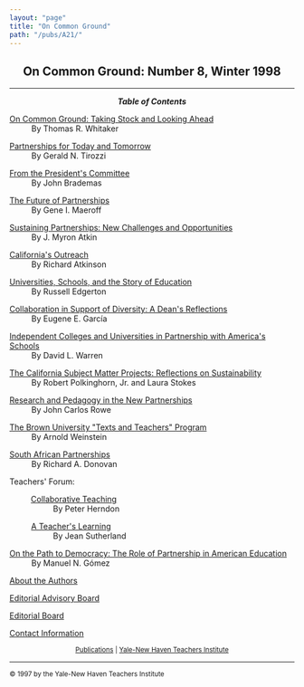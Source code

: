 ```yaml
---
layout: "page"
title: "On Common Ground"
path: "/pubs/A21/"
---
```

<main>
<h2 align="CENTER">On Common Ground: Number 8, Winter 1998</h2>
<hr/>
<p align="CENTER"><b><i>Table of Contents</i></b></p>
<p><a href="whitaker.html">On Common Ground: Taking Stock and Looking Ahead</a><br/>
<font color="#FFFFFF" style="visibility:hidden;">______</font>By Thomas R. Whitaker</p>
<p><a href="tirozzi.html">Partnerships for Today and Tomorrow</a><br/>
<font color="#FFFFFF" style="visibility:hidden;">______</font>By Gerald N. Tirozzi</p>
<p><a href="brademas.html">From the President's Committee</a><br/>
<font color="#FFFFFF" style="visibility:hidden;">______</font>By John Brademas</p>
<p><a href="maeroff.html">The Future of Partnerships</a><br/>
<font color="#FFFFFF" style="visibility:hidden;">______</font>By Gene I. Maeroff</p>
<p><a href="atkin.html">Sustaining Partnerships:  New Challenges and Opportunities</a><br/>
<font color="#FFFFFF" style="visibility:hidden;">______</font>By J. Myron Atkin</p>
<p><a href="atkinson.html">California's Outreach</a><br/>
<font color="#FFFFFF" style="visibility:hidden;">______</font>By Richard Atkinson</p>
<p><a href="edgerton.html">Universities, Schools, and the Story of Education</a><br/>
<font color="#FFFFFF" style="visibility:hidden;">______</font>By Russell Edgerton</p>
<p><a href="garcia.html">Collaboration in Support of Diversity: A Dean's Reflections</a><br/>
<font color="#FFFFFF" style="visibility:hidden;">______</font>By Eugene E. García</p>
<p><a href="warren.html">Independent Colleges and Universities in Partnership with America's Schools</a><br/>
<font color="#FFFFFF" style="visibility:hidden;">______</font>By David L. Warren</p>
<p><a href="polkinghorn.html">The California Subject Matter Projects:  Reflections on Sustainability</a><br/>
<font color="#FFFFFF" style="visibility:hidden;">______</font>By Robert Polkinghorn, Jr. and Laura Stokes</p>
<p><a href="rowe.html">Research and Pedagogy in the New Partnerships</a><br/>
<font color="#FFFFFF" style="visibility:hidden;">______</font>By John Carlos Rowe</p>
<p><a href="weinstein.html">The Brown University "Texts and Teachers" Program</a><br/>
<font color="#FFFFFF" style="visibility:hidden;">______</font>By Arnold Weinstein</p>
<p><a href="donovan.html">South African Partnerships</a><br/>
<font color="#FFFFFF" style="visibility:hidden;">______</font>By Richard A. Donovan</p>
<p>Teachers' Forum:</p>
<p><font color="#FFFFFF" style="visibility:hidden;">______</font><a href="herndon.html">Collaborative Teaching</a><br/>
<font color="#FFFFFF" style="visibility:hidden;">____________</font>By Peter Herndon</p>
<p><font color="#FFFFFF" style="visibility:hidden;">______</font><a href="sutherland.html">A Teacher's Learning</a><br/>
<font color="#FFFFFF" style="visibility:hidden;">____________</font>By Jean Sutherland</p>
<p><a href="gomez.html">On the Path to Democracy:  The Role of Partnership in American Education</a><br/>
<font color="#FFFFFF" style="visibility:hidden;">______</font>By Manuel N. Gómez</p>
<p><a href="authors.html">About the Authors</a></p>
<p><a href="advisoryboard.html">Editorial Advisory Board</a></p>
<p><a href="editorialboard.html">Editorial Board</a></p>
<p><a href="contactinfo.html">Contact Information</a></p>
<p align="CENTER"><small><a href="..\">Publications</a> | <a href="..\..\">Yale-New Haven Teachers Institute</a></small></p>
<hr/>
<p><small>© 1997 by the Yale-New Haven Teachers Institute</small></p>
</main>
